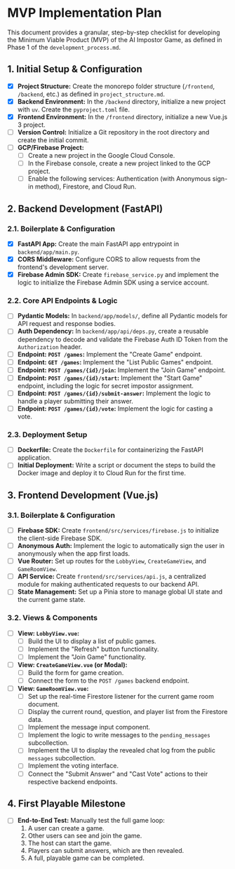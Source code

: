 # MVP Implementation Plan

This document provides a granular, step-by-step checklist for developing the Minimum Viable Product (MVP) of the AI Impostor Game, as defined in Phase 1 of the `development_process.md`.

## 1. Initial Setup & Configuration

- [x] **Project Structure:** Create the monorepo folder structure (`/frontend`, `/backend`, etc.) as defined in `project_structure.md`.
- [x] **Backend Environment:** In the `/backend` directory, initialize a new project with `uv`. Create the `pyproject.toml` file.
- [x] **Frontend Environment:** In the `/frontend` directory, initialize a new Vue.js 3 project.
- [ ] **Version Control:** Initialize a Git repository in the root directory and create the initial commit.
- [ ] **GCP/Firebase Project:**
    - [ ] Create a new project in the Google Cloud Console.
    - [ ] In the Firebase console, create a new project linked to the GCP project.
    - [ ] Enable the following services: Authentication (with Anonymous sign-in method), Firestore, and Cloud Run.

## 2. Backend Development (FastAPI)

### 2.1. Boilerplate & Configuration
- [x] **FastAPI App:** Create the main FastAPI app entrypoint in `backend/app/main.py`.
- [x] **CORS Middleware:** Configure CORS to allow requests from the frontend's development server.
- [x] **Firebase Admin SDK:** Create `firebase_service.py` and implement the logic to initialize the Firebase Admin SDK using a service account.

### 2.2. Core API Endpoints & Logic
- [ ] **Pydantic Models:** In `backend/app/models/`, define all Pydantic models for API request and response bodies.
- [ ] **Auth Dependency:** In `backend/app/api/deps.py`, create a reusable dependency to decode and validate the Firebase Auth ID Token from the `Authorization` header.
- [ ] **Endpoint: `POST /games`:** Implement the "Create Game" endpoint.
- [ ] **Endpoint: `GET /games`:** Implement the "List Public Games" endpoint.
- [ ] **Endpoint: `POST /games/{id}/join`:** Implement the "Join Game" endpoint.
- [ ] **Endpoint: `POST /games/{id}/start`:** Implement the "Start Game" endpoint, including the logic for secret impostor assignment.
- [ ] **Endpoint: `POST /games/{id}/submit-answer`:** Implement the logic to handle a player submitting their answer.
- [ ] **Endpoint: `POST /games/{id}/vote`:** Implement the logic for casting a vote.

### 2.3. Deployment Setup
- [ ] **Dockerfile:** Create the `Dockerfile` for containerizing the FastAPI application.
- [ ] **Initial Deployment:** Write a script or document the steps to build the Docker image and deploy it to Cloud Run for the first time.

## 3. Frontend Development (Vue.js)

### 3.1. Boilerplate & Configuration
- [ ] **Firebase SDK:** Create `frontend/src/services/firebase.js` to initialize the client-side Firebase SDK.
- [ ] **Anonymous Auth:** Implement the logic to automatically sign the user in anonymously when the app first loads.
- [ ] **Vue Router:** Set up routes for the `LobbyView`, `CreateGameView`, and `GameRoomView`.
- [ ] **API Service:** Create `frontend/src/services/api.js`, a centralized module for making authenticated requests to our backend API.
- [ ] **State Management:** Set up a Pinia store to manage global UI state and the current game state.

### 3.2. Views & Components
- [ ] **View: `LobbyView.vue`:**
    - [ ] Build the UI to display a list of public games.
    - [ ] Implement the "Refresh" button functionality.
    - [ ] Implement the "Join Game" functionality.
- [ ] **View: `CreateGameView.vue` (or Modal):**
    - [ ] Build the form for game creation.
    - [ ] Connect the form to the `POST /games` backend endpoint.
- [ ] **View: `GameRoomView.vue`:**
    - [ ] Set up the real-time Firestore listener for the current game room document.
    - [ ] Display the current round, question, and player list from the Firestore data.
    - [ ] Implement the message input component.
    - [ ] Implement the logic to write messages to the `pending_messages` subcollection.
    - [ ] Implement the UI to display the revealed chat log from the public `messages` subcollection.
    - [ ] Implement the voting interface.
    - [ ] Connect the "Submit Answer" and "Cast Vote" actions to their respective backend endpoints.

## 4. First Playable Milestone

- [ ] **End-to-End Test:** Manually test the full game loop:
    1. A user can create a game.
    2. Other users can see and join the game.
    3. The host can start the game.
    4. Players can submit answers, which are then revealed.
    5. A full, playable game can be completed.
